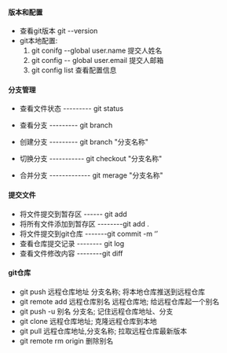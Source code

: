 ﻿#### 版本和配置
- 查看git版本 git --version
- git本地配置:
    1. git conifg --global  user.name 提交人姓名
    2. git config -- global  user.email  提交人邮箱
    3. git config list 查看配置信息
    
####  分支管理
- 查看文件状态  --------- git status
  
- 查看分支 ---------  git branch
  
- 创建分支 --------- git branch "分支名称"
  
- 切换分支 ----------- git checkout "分支名称"
  
- 合并分支 ------------- git merage "分支名称"

####  提交文件
-  将文件提交到暂存区 ------ git add
- 将所有文件添加到暂存区 --------git add . 
-  将文件提交到git仓库 -------git  commit -m ‘’
- 查看仓库提交记录 -------- git log 
- 查看文件修改内容 --------git diff 

####  git仓库
- git push 远程仓库地址 分支名称; 将本地仓库推送到远程仓库
- git remote add 远程仓库别名 远程仓库地; 给远程仓库起一个别名
- git push -u 别名 分支名; 记住远程仓库地址、分支
- git clone 远程仓库地址; 克隆远程仓库到本地
- git pull 远程仓库地址,分支名称; 拉取远程仓库最新版本
- git remote rm origin 删除别名



 
